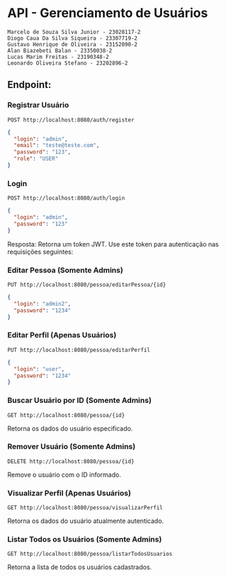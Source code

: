 # API - Gerenciamento de Usuários
```
Marcelo de Souza Silva Junior - 23028117-2
Diogo Caua Da Silva Siqueira - 23307719-2
Gustavo Henrique de Oliveira - 23152090-2
Alan Biazebeti Balan - 23350038-2
Lucas Marim Freitas - 23190348-2
Leonardo Oliveira Stefano - 23202896-2
```
## Endpoint: 
### Registrar Usuário
 
`POST http://localhost:8080/auth/register`
```json
{
  "login": "admin",
  "email": "teste@teste.com",
  "password": "123",
  "role": "USER"
}
```
### Login
`POST http://localhost:8080/auth/login`
```json
{
  "login": "admin",
  "password": "123"
}
```
Resposta:
Retorna um token JWT. Use este token para autenticação nas requisições seguintes:

### Editar Pessoa (Somente Admins)
`PUT http://localhost:8080/pessoa/editarPessoa/{id}`
```json
{
  "login": "admin2",
  "password": "1234"
}
```
### Editar Perfil (Apenas Usuários)
`PUT http://localhost:8080/pessoa/editarPerfil`
```json
{
  "login": "user",
  "password": "1234"
}
```
### Buscar Usuário por ID (Somente Admins)
`GET http://localhost:8080/pessoa/{id}`

Retorna os dados do usuário especificado.

### Remover Usuário (Somente Admins)
`DELETE http://localhost:8080/pessoa/{id}`

Remove o usuário com o ID informado.

### Visualizar Perfil (Apenas Usuários)
`GET http://localhost:8080/pessoa/visualizarPerfil`

Retorna os dados do usuário atualmente autenticado.

### Listar Todos os Usuários (Somente Admins)
`GET http://localhost:8080/pessoa/listarTodosUsuarios`

Retorna a lista de todos os usuários cadastrados.
